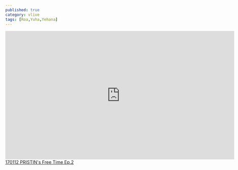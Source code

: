 ```yaml
---
published: true
category: vlive
tags: [Roa,Yuha,Yehana]
---
```

<iframe src="http://www.vlive.tv/embed/20654" frameborder="no" scrolling="no" marginwidth="0" marginheight="0" WIDTH="720" HEIGHT="405" allowfullscreen></iframe><br /><a href="" target="_blank">170112 PRISTIN's Free Time Ep.2</a>